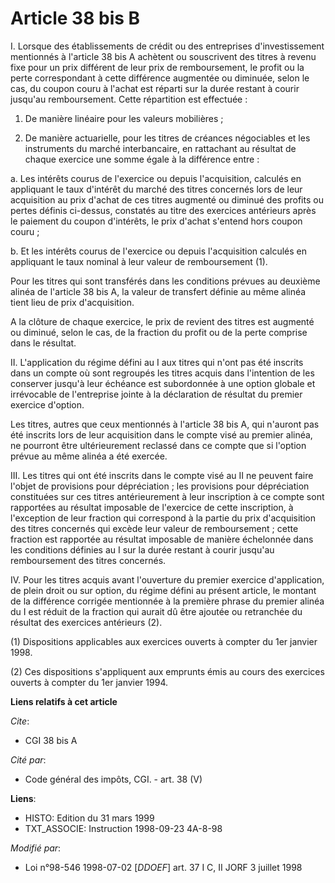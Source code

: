 # Article 38 bis B

I. Lorsque des établissements de crédit ou des entreprises d'investissement mentionnés à l'article 38 bis A achètent ou
souscrivent des titres à revenu fixe pour un prix différent de leur prix de remboursement, le profit ou la perte
correspondant à cette différence augmentée ou diminuée, selon le cas, du coupon couru à l'achat est réparti sur la durée
restant à courir jusqu'au remboursement. Cette répartition est effectuée :

1. De manière linéaire pour les valeurs mobilières ;

2. De manière actuarielle, pour les titres de créances négociables et les instruments du marché interbancaire, en rattachant
au résultat de chaque exercice une somme égale à la différence entre :

a. Les intérêts courus de l'exercice ou depuis l'acquisition, calculés en appliquant le taux d'intérêt du marché des titres
concernés lors de leur acquisition au prix d'achat de ces titres augmenté ou diminué des profits ou pertes définis ci-dessus,
constatés au titre des exercices antérieurs après le paiement du coupon d'intérêts, le prix d'achat s'entend hors coupon
couru ;

b. Et les intérêts courus de l'exercice ou depuis l'acquisition calculés en appliquant le taux nominal à leur valeur de
remboursement (1).

Pour les titres qui sont transférés dans les conditions prévues au deuxième alinéa de l'article 38 bis A, la valeur de
transfert définie au même alinéa tient lieu de prix d'acquisition.

A la clôture de chaque exercice, le prix de revient des titres est augmenté ou diminué, selon le cas, de la fraction du
profit ou de la perte comprise dans le résultat.

II. L'application du régime défini au I aux titres qui n'ont pas été inscrits dans un compte où sont regroupés les titres
acquis dans l'intention de les conserver jusqu'à leur échéance est subordonnée à une option globale et irrévocable de
l'entreprise jointe à la déclaration de résultat du premier exercice d'option.

Les titres, autres que ceux mentionnés à l'article 38 bis A, qui n'auront pas été inscrits lors de leur acquisition dans le
compte visé au premier alinéa, ne pourront être ultérieurement reclassé dans ce compte que si l'option prévue au même alinéa
a été exercée.

III. Les titres qui ont été inscrits dans le compte visé au II ne peuvent faire l'objet de provisions pour dépréciation ; les
provisions pour dépréciation constituées sur ces titres antérieurement à leur inscription à ce compte sont rapportées au
résultat imposable de l'exercice de cette inscription, à l'exception de leur fraction qui correspond à la partie du prix
d'acquisition des titres concernés qui excède leur valeur de remboursement ; cette fraction est rapportée au résultat
imposable de manière échelonnée dans les conditions définies au I sur la durée restant à courir jusqu'au remboursement des
titres concernés.

IV. Pour les titres acquis avant l'ouverture du premier exercice d'application, de plein droit ou sur option, du régime
défini au présent article, le montant de la différence corrigée mentionnée à la première phrase du premier alinéa du I est
réduit de la fraction qui aurait dû être ajoutée ou retranchée du résultat des exercices antérieurs (2).

(1) Dispositions applicables aux exercices ouverts à compter du 1er janvier 1998.

(2) Ces dispositions s'appliquent aux emprunts émis au cours des exercices ouverts à compter du 1er janvier 1994.

**Liens relatifs à cet article**

_Cite_:

  - CGI 38 bis A

_Cité par_:

  - Code général des impôts, CGI. - art. 38 (V)

**Liens**:

  - HISTO: Edition du 31 mars 1999
  - TXT_ASSOCIE: Instruction 1998-09-23 4A-8-98

_Modifié par_:

  - Loi n°98-546 1998-07-02 [*DDOEF*] art. 37 I C, II JORF 3 juillet 1998
